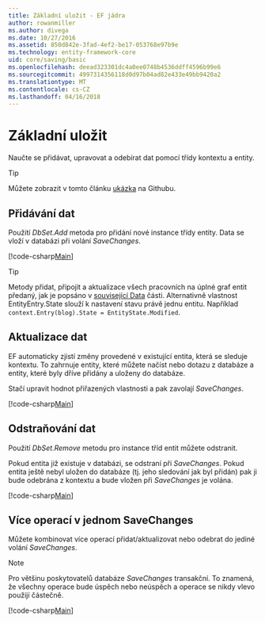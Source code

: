```yaml
---
title: Základní uložit - EF jádra
author: rowanmiller
ms.author: divega
ms.date: 10/27/2016
ms.assetid: 850d842e-3fad-4ef2-be17-053768e97b9e
ms.technology: entity-framework-core
uid: core/saving/basic
ms.openlocfilehash: deead323301dc4a0ee0748b4536ddff4596b99e6
ms.sourcegitcommit: 4997314356118d0d97b04ad82e433e49bb9420a2
ms.translationtype: MT
ms.contentlocale: cs-CZ
ms.lasthandoff: 04/16/2018
---
```

# <a name="basic-save"></a>Základní uložit

Naučte se přidávat, upravovat a odebírat dat pomocí třídy kontextu a entity.

> [!TIP]  
> Můžete zobrazit v tomto článku [ukázka](https://github.com/aspnet/EntityFramework.Docs/tree/master/samples/core/Saving/Saving/Basics/) na Githubu.

## <a name="adding-data"></a>Přidávání dat

Použití *DbSet.Add* metoda pro přidání nové instance třídy entity. Data se vloží v databázi při volání *SaveChanges*.

[!code-csharp[Main](../../../samples/core/Saving/Saving/Basics/Sample.cs#Add)]

> [!TIP]  
> Metody přidat, připojit a aktualizace všech pracovních na úplné graf entit předaný, jak je popsáno v [související Data](related-data.md) části. Alternativně vlastnost EntityEntry.State slouží k nastavení stavu právě jednu entitu. Například `context.Entry(blog).State = EntityState.Modified`.

## <a name="updating-data"></a>Aktualizace dat

EF automaticky zjistí změny provedené v existující entita, která se sleduje kontextu. To zahrnuje entity, které můžete načíst nebo dotazu z databáze a entity, které byly dříve přidány a uloženy do databáze.

Stačí upravit hodnot přiřazených vlastnosti a pak zavolají *SaveChanges*.

[!code-csharp[Main](../../../samples/core/Saving/Saving/Basics/Sample.cs#Update)]

## <a name="deleting-data"></a>Odstraňování dat

Použití *DbSet.Remove* metodu pro instance tříd entit můžete odstranit.

Pokud entita již existuje v databázi, se odstraní při *SaveChanges*. Pokud entita ještě nebyl uložen do databáze (tj. jeho sledování jak byl přidán) pak ji bude odebrána z kontextu a bude vložen při *SaveChanges* je volána.

[!code-csharp[Main](../../../samples/core/Saving/Saving/Basics/Sample.cs#Remove)]

## <a name="multiple-operations-in-a-single-savechanges"></a>Více operací v jednom SaveChanges

Můžete kombinovat více operací přidat/aktualizovat nebo odebrat do jediné volání *SaveChanges*.

> [!NOTE]  
> Pro většinu poskytovatelů databáze *SaveChanges* transakční. To znamená, že všechny operace bude úspěch nebo neúspěch a operace se nikdy vlevo použijí částečně.

[!code-csharp[Main](../../../samples/core/Saving/Saving/Basics/Sample.cs#MultipleOperations)]

